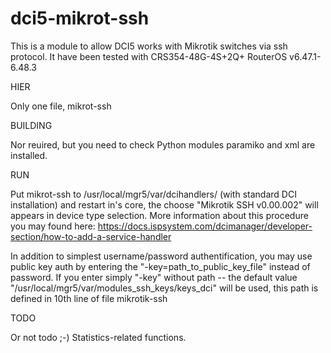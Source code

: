 # dci5-mikrot-ssh

This is a module to allow DCI5 works with Mikrotik switches via ssh protocol.
It have been tested with CRS354-48G-4S+2Q+ RouterOS v6.47.1-6.48.3

HIER

Only one file, mikrot-ssh


BUILDING

Nor reuired, but you need to check Python modules 
paramiko and xml are installed.

RUN

Put mikrot-ssh to /usr/local/mgr5/var/dcihandlers/ (with standard DCI
installation) and restart in's core, the choose "Mikrotik SSH v0.00.002"
will appears in device type selection.
More information about this procedure you may found here:
https://docs.ispsystem.com/dcimanager/developer-section/how-to-add-a-service-handler

In addition to simplest username/password authentification, you may use public key auth
by entering the "-key=path_to_public_key_file" instead of password. If you enter simply
"-key" without path -- the default value "/usr/local/mgr5/var/modules_ssh_keys/keys_dci"
will be used, this path is defined in 10th line of file mikrotik-ssh

TODO

Or not todo ;-) Statistics-related functions.


